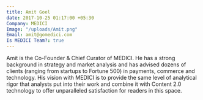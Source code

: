```yaml
---
title: Amit Goel
date: 2017-10-25 01:17:00 +05:30
Company: MEDICI
Image: "/uploads/Amit.png"
Email: amit@gomedici.com
Is MEDICI Team?: true
---
```


Amit is the Co-Founder & Chief Curator of MEDICI. He has a strong background in strategy and market analysis and has advised dozens of clients (ranging from startups to Fortune 500) in payments, commerce and technology. His vision with MEDICI is to provide the same level of analytical rigor that analysts put into their work and combine it with Content 2.0 technology to offer unparalleled satisfaction for readers in this space.